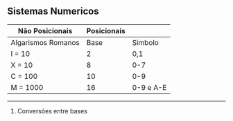 ## Sistemas Numericos

| Não Posicionais    | Posicionais |           |
|--------------------|-------------|-----------|
| Algarismos Romanos | Base        | Simbolo   |
| I = 10             | 2           | 0,1       |
| X = 10             | 8           | 0-7       |
| C = 100            | 10          | 0-9       |
| M = 1000           | 16          | 0-9 e A-E |

-----------------
1. Conversões entre bases
